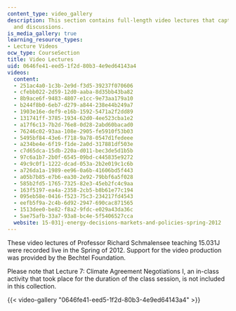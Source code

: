 ```yaml
---
content_type: video_gallery
description: This section contains full-length video lectures that capture class lectures
  and discussions.
is_media_gallery: true
learning_resource_types:
- Lecture Videos
ocw_type: CourseSection
title: Video Lectures
uid: 0646fe41-eed5-1f2d-80b3-4e9ed64143a4
videos:
  content:
  - 251ac4a0-1c3b-2e9d-f3d5-39237f070606
  - cfebb022-2d59-12d0-aaba-8d35bb43ba82
  - 8b9ace6f-9483-4807-e1cc-9e73aa179a10
  - b244f8b0-6eb7-d279-a844-238e44b249a7
  - 1903e16e-def9-e16b-1592-5471a2f2dd89
  - 131741ff-3785-1934-62d0-4ee523cba1e2
  - a17f6c13-7b2d-76e8-0d28-2abd60bacad0
  - 76246c02-93aa-108e-2905-fe5910f53b03
  - 5495bf84-43e6-f718-9a78-0547d1fedeee
  - a234be4e-6f19-f1de-2a0d-317881df503e
  - c7d65dca-15db-220a-d011-bec3de5d1b5b
  - 97c6a1b7-2b0f-6545-09bd-c445835e9272
  - 49c9c0f1-1222-dcad-053a-2b2e019c1c6b
  - a726da1a-1989-ee96-0a6b-41606bd5f443
  - a05b7b85-e7b6-ea30-2e92-79bbf6a5f028
  - 585b2fd5-1765-7325-82e3-45eb2fc4c9aa
  - 163f5197-ea4a-2358-2cb5-b8b61e77c194
  - 095eb58e-0416-f523-75c3-234217fd4543
  - eefb5f9a-2c4b-6d92-2947-690cac871565
  - 1513dee0-be82-f8a2-9fdc-e029a43da36c
  - 5ae75afb-33a7-93a8-bc4e-5f5406527cca
  website: 15-031j-energy-decisions-markets-and-policies-spring-2012
---
```


These video lectures of Professor Richard Schmalensee teaching 15.031J were recorded live in the Spring of 2012. Support for the video production was provided by the Bechtel Foundation.

Please note that Lecture 7: Climate Agreement Negotiations I, an in-class activity that took place for the duration of the class session, is not included in this collection.

{{< video-gallery "0646fe41-eed5-1f2d-80b3-4e9ed64143a4" >}}

